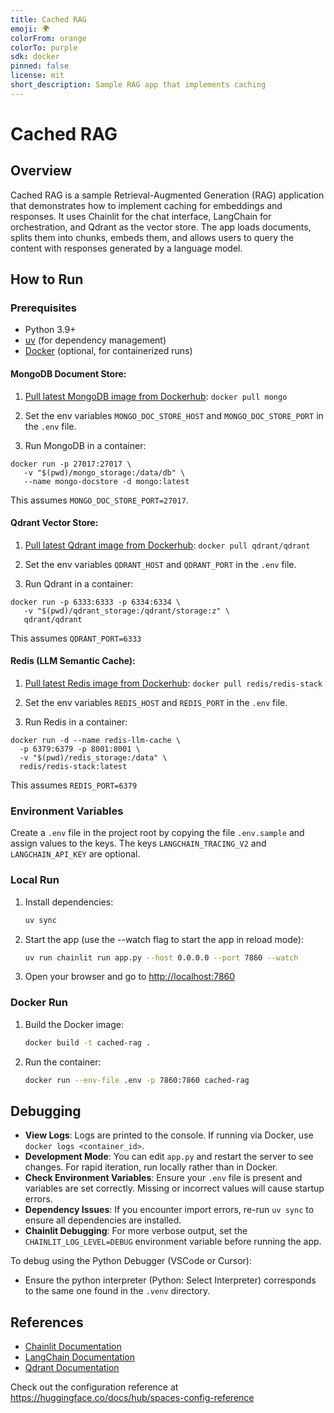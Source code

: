 ```yaml
---
title: Cached RAG
emoji: 🌍
colorFrom: orange
colorTo: purple
sdk: docker
pinned: false
license: mit
short_description: Sample RAG app that implements caching
---
```


# Cached RAG

## Overview

Cached RAG is a sample Retrieval-Augmented Generation (RAG) application that demonstrates how to implement caching for embeddings and responses. It uses Chainlit for the chat interface, LangChain for orchestration, and Qdrant as the vector store. The app loads documents, splits them into chunks, embeds them, and allows users to query the content with responses generated by a language model.

## How to Run

### Prerequisites

- Python 3.9+
- [uv](https://github.com/astral-sh/uv) (for dependency management)
- [Docker](https://www.docker.com/) (optional, for containerized runs)

#### MongoDB Document Store:

1. [Pull latest MongoDB image from Dockerhub](https://hub.docker.com/_/mongo): `docker pull mongo`

2. Set the env variables `MONGO_DOC_STORE_HOST` and `MONGO_DOC_STORE_PORT` in the `.env` file.

3. Run MongoDB in a container:

```
docker run -p 27017:27017 \
   -v "$(pwd)/mongo_storage:/data/db" \
   --name mongo-docstore -d mongo:latest
```

This assumes `MONGO_DOC_STORE_PORT=27017`.

#### Qdrant Vector Store:

1. [Pull latest Qdrant image from Dockerhub](https://hub.docker.com/r/qdrant/qdrant): `docker pull qdrant/qdrant`

2. Set the env variables `QDRANT_HOST` and `QDRANT_PORT` in the `.env` file.

3. Run Qdrant in a container:

```
docker run -p 6333:6333 -p 6334:6334 \
   -v "$(pwd)/qdrant_storage:/qdrant/storage:z" \
   qdrant/qdrant
```

This assumes `QDRANT_PORT=6333`

#### Redis (LLM Semantic Cache):

1. [Pull latest Redis image from Dockerhub](https://hub.docker.com/r/redis/redis-stack): `docker pull redis/redis-stack`

2. Set the env variables `REDIS_HOST` and `REDIS_PORT` in the `.env` file.

3. Run Redis in a container:

```
docker run -d --name redis-llm-cache \
  -p 6379:6379 -p 8001:8001 \
  -v "$(pwd)/redis_storage:/data" \
  redis/redis-stack:latest
```

This assumes `REDIS_PORT=6379`

### Environment Variables

Create a `.env` file in the project root by copying the file `.env.sample` and assign values to the keys. The keys `LANGCHAIN_TRACING_V2` and `LANGCHAIN_API_KEY` are optional.

### Local Run

1. Install dependencies:
   ```bash
   uv sync
   ```
2. Start the app (use the --watch flag to start the app in reload mode):
   ```bash
   uv run chainlit run app.py --host 0.0.0.0 --port 7860 --watch
   ```
3. Open your browser and go to [http://localhost:7860](http://localhost:7860)

### Docker Run

1. Build the Docker image:
   ```bash
   docker build -t cached-rag .
   ```
2. Run the container:
   ```bash
   docker run --env-file .env -p 7860:7860 cached-rag
   ```

## Debugging

- **View Logs**: Logs are printed to the console. If running via Docker, use `docker logs <container_id>`.
- **Development Mode**: You can edit `app.py` and restart the server to see changes. For rapid iteration, run locally rather than in Docker.
- **Check Environment Variables**: Ensure your `.env` file is present and variables are set correctly. Missing or incorrect values will cause startup errors.
- **Dependency Issues**: If you encounter import errors, re-run `uv sync` to ensure all dependencies are installed.
- **Chainlit Debugging**: For more verbose output, set the `CHAINLIT_LOG_LEVEL=DEBUG` environment variable before running the app.

To debug using the Python Debugger (VSCode or Cursor):

- Ensure the python interpreter (Python: Select Interpreter) corresponds to the same one found in the `.venv` directory.

## References

- [Chainlit Documentation](https://docs.chainlit.io/)
- [LangChain Documentation](https://python.langchain.com/)
- [Qdrant Documentation](https://qdrant.tech/documentation/)

Check out the configuration reference at https://huggingface.co/docs/hub/spaces-config-reference
